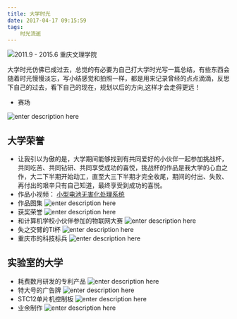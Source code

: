 ```yaml
---
title: 大学时光
date: 2017-04-17 09:15:59
tags:
	时光流逝
---
```


![2011.9 - 2015.6 重庆文理学院][1]


  大学时光仿佛已成过去，总觉的有必要为自己打大学时光写一篇总结，有些东西会随着时光慢慢淡忘，写小结感觉和拍照一样，都是用来记录曾经的点点滴滴，反思下自己的过去，看下自己的现在，规划以后的方向,这样才会走得更远！

<!-- more -->

 - 赛场

![enter description here][2]

## 大学荣誉

 - 让我引以为傲的是，大学期间能够找到有共同爱好的小伙伴一起参加挑战杯，共同吃苦、共同钻研、共同享受成功的喜悦，挑战杯的作品是我大学的心血之作，大二下半期开始动工，直至大三下半期才完全收尾，期间的付出、失败、再付出的艰辛只有自己知道，最终享受到成功的喜悦。
 - 作品小视频： [小型电池无害化处理系统][3]
 - 作品图集
![enter description here][4]
 - 获奖荣誉
![enter description here][5]
 - 和计算机学校小伙伴参加的物联网大赛
![enter description here][6]
 - 失之交臂的TI杯
![enter description here][7]
 - 重庆市的科技标兵
![enter description here][8]

## 实验室的大学

 - 耗费数月研发的专利产品
![enter description here][9]
 - 特大号的广告牌
![enter description here][10]
 - STC12单片机控制板
![enter description here][11]
 - 业余制作
![enter description here][12]


  [1]: http://oimqf80rv.bkt.clouddn.com/university.jpg
  [2]: http://oimqf80rv.bkt.clouddn.com/1492395456795.jpg "大学时光 - 000.jpg"
  [3]: http://ojiqvr961.bkt.clouddn.com/001%20-%20%E5%B0%8F%E5%9E%8B%E7%94%B5%E6%B1%A0%E6%97%A0%E5%AE%B3%E5%8C%96%E5%A4%84%E7%90%86%E7%B3%BB%E7%BB%9F.flv
  [4]: http://oimqf80rv.bkt.clouddn.com/%E5%A4%A7%E5%AD%A6%E6%97%B6%E5%85%89%20-%20001.jpg "大学时光 - 001.jpg"
  [5]: http://oimqf80rv.bkt.clouddn.com/%E5%A4%A7%E5%AD%A6%E6%97%B6%E5%85%89%20-%20002.jpg "大学时光 - 002.jpg"
  [6]: http://oimqf80rv.bkt.clouddn.com/1492395209532.jpg "大学时光 - 003.jpg"
  [7]: http://oimqf80rv.bkt.clouddn.com/1492395209664.jpg "大学时光 - 004.jpg"
  [8]: http://oimqf80rv.bkt.clouddn.com/1492395458494.jpg "大学时光 - 005.jpg"
  [9]: http://oimqf80rv.bkt.clouddn.com/1492395209723.jpg "大学时光 - 006.jpg"
  [10]: http://oimqf80rv.bkt.clouddn.com/1492395209112.jpg "大学时光 - 007.jpg"
  [11]: http://oimqf80rv.bkt.clouddn.com/1492395315270.jpg "大学时光 - 008.jpg"
  [12]: http://oimqf80rv.bkt.clouddn.com/1492395209702.jpg "大学时光 - 009.jpg"